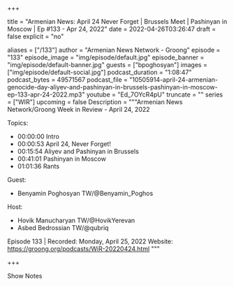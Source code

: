 
+++

title = "Armenian News: April 24  Never Forget | Brussels Meet | Pashinyan in Moscow | Ep #133 - Apr 24, 2022"
date = 2022-04-26T03:26:47
draft = false
explicit = "no"

aliases = ["/133"]
author = "Armenian News Network - Groong"
episode = "133"
episode_image = "img/episode/default.jpg"
episode_banner = "img/episode/default-banner.jpg"
guests = ["bpoghosyan"]
images = ["img/episode/default-social.jpg"]
podcast_duration = "1:08:47"
podcast_bytes = 49571567
podcast_file = "10505914-april-24-armenian-genocide-day-aliyev-and-pashinyan-in-brussels-pashinyan-in-moscow-ep-133-apr-24-2022.mp3"
youtube = "Ed_7OYcR4pU"
truncate = ""
series = ["WIR"]
upcoming = false
Description = """Armenian News Network/Groong Week in Review - April 24, 2022

Topics:
* 00:00:00 Intro
* 00:00:53 April 24, Never Forget!
* 00:15:54 Aliyev and Pashinyan in Brussels
* 00:41:01 Pashinyan in Moscow
* 01:01:36 Rants

Guest:
* Benyamin Poghosyan TW/@Benyamin_Poghos

Host:
* Hovik Manucharyan TW/@HovikYerevan
* Asbed Bedrossian TW/@qubriq


Episode 133 | Recorded: Monday, April 25, 2022
Website: https://groong.org/podcasts/WiR-20220424.html
"""

+++

Show Notes

